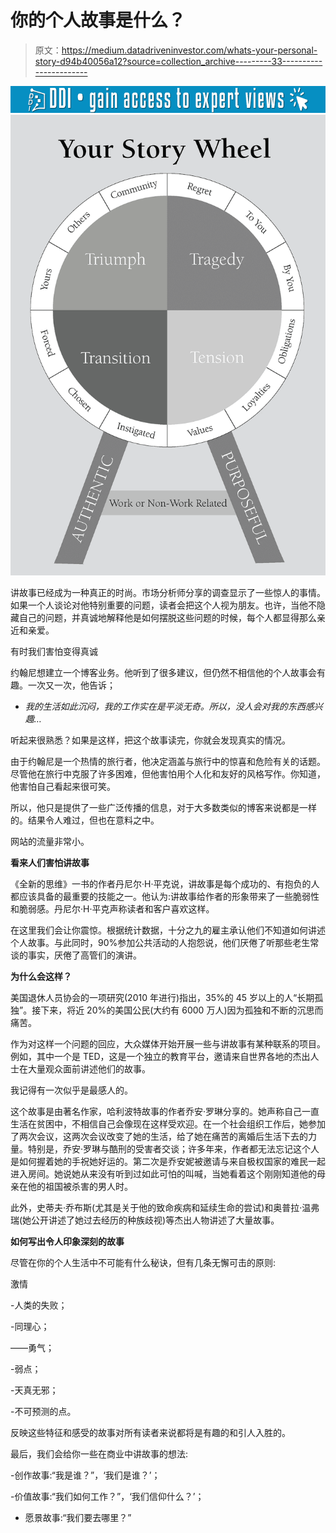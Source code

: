 # 你的个人故事是什么？

> 原文：<https://medium.datadriveninvestor.com/whats-your-personal-story-d94b40056a12?source=collection_archive---------33----------------------->

[![](img/837bb6c7a4e2b60c6137d27cb4bff260.png)](http://www.track.datadriveninvestor.com/1B9E)![](img/36d2f3074c7ed05d10bbf08ec9ae4097.png)

讲故事已经成为一种真正的时尚。市场分析师分享的调查显示了一些惊人的事情。如果一个人谈论对他特别重要的问题，读者会把这个人视为朋友。也许，当他不隐藏自己的问题，并真诚地解释他是如何摆脱这些问题的时候，每个人都显得那么亲近和亲爱。

有时我们害怕变得真诚

约翰尼想建立一个博客业务。他听到了很多建议，但仍然不相信他的个人故事会有趣。一次又一次，他告诉；

- *我的生活如此沉闷，我的工作实在是平淡无奇。所以，没人会对我的东西感兴趣…*

听起来很熟悉？如果是这样，把这个故事读完，你就会发现真实的情况。

由于约翰尼是一个热情的旅行者，他决定涵盖与旅行中的惊喜和危险有关的话题。尽管他在旅行中克服了许多困难，但他害怕用个人化和友好的风格写作。你知道，他害怕自己看起来很可笑。

所以，他只是提供了一些广泛传播的信息，对于大多数类似的博客来说都是一样的。结果令人难过，但也在意料之中。

网站的流量非常小。

**看来人们害怕讲故事**

《全新的思维》一书的作者丹尼尔·H·平克说，讲故事是每个成功的、有抱负的人都应该具备的最重要的技能之一。他认为:讲故事给作者的形象带来了一些脆弱性和脆弱感。丹尼尔·H·平克声称读者和客户喜欢这样。

在这里我们会让你震惊。根据统计数据，十分之九的雇主承认他们不知道如何讲述个人故事。与此同时，90%参加公共活动的人抱怨说，他们厌倦了听那些老生常谈的事实，厌倦了高管们的演讲。

**为什么会这样？**

美国退休人员协会的一项研究(2010 年进行)指出，35%的 45 岁以上的人“长期孤独”。接下来，将近 20%的美国公民(大约有 6000 万人)因为孤独和不断的沉思而痛苦。

作为对这样一个问题的回应，大众媒体开始开展一些与讲故事有某种联系的项目。例如，其中一个是 TED，这是一个独立的教育平台，邀请来自世界各地的杰出人士在大量观众面前讲述他们的故事。

我记得有一次似乎是最感人的。

这个故事是由著名作家，哈利波特故事的作者乔安·罗琳分享的。她声称自己一直生活在贫困中，不相信自己会像现在这样受欢迎。在一个社会组织工作后，她参加了两次会议，这两次会议改变了她的生活，给了她在痛苦的离婚后生活下去的力量。特别是，乔安·罗琳与酷刑的受害者交谈；许多年来，作者都无法忘记这个人是如何握着她的手祝她好运的。第二次是乔安妮被邀请与来自极权国家的难民一起进入房间。她说她从来没有听到过如此可怕的叫喊，当她看着这个刚刚知道他的母亲在他的祖国被杀害的男人时。

此外，史蒂夫·乔布斯(尤其是关于他的致命疾病和延续生命的尝试)和奥普拉·温弗瑞(她公开讲述了她过去经历的种族歧视)等杰出人物讲述了大量故事。

**如何写出令人印象深刻的故事**

尽管在你的个人生活中不可能有什么秘诀，但有几条无懈可击的原则:

激情

-人类的失败；

-同理心；

——勇气；

-弱点；

-天真无邪；

-不可预测的点。

反映这些特征和感受的故事对所有读者来说都将是有趣的和引人入胜的。

最后，我们会给你一些在商业中讲故事的想法:

-创作故事:“我是谁？”，‘我们是谁？’；

-价值故事:“我们如何工作？”，‘我们信仰什么？’；

*   愿景故事:“我们要去哪里？”